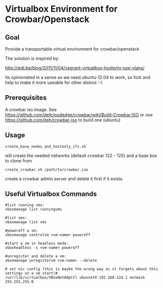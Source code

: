 # Virtualbox Environment for Crowbar/Openstack #

## Goal ##


Provide a transportable virtual environment for crowbar/openstack

The solution is inspired by:

http://jedi.be/blog/2011/11/04/vagrant-virtualbox-hostonly-pxe-vlans/ 

Its opinionated in a sense as we need ubuntu-12.04 to work, so fork and help to make it more useable for other distros :-)

## Prerequisites ##

A crowbar iso image. See https://github.com/dellcloudedge/crowbar/wiki/Build-Crowbar.ISO or use https://github.com/iteh/crowbar-iso to build one (ubuntu)

## Usage ##

```
create_base_nodes_and_hostonly_ifs.sh
```

will create the needed networks (default crowbar 122 - 125) and a base box to clone from

```
create_crowbar.sh /path/to/crowbar.iso
```              

create a crowbar admin server and delete it first if it exists.  

## Useful Virtualbox Commands ##

```
#list running vms:
vboxmanage list runningvms

#list vms:
vboxmanage list vms

#poweroff a vm:
vboxmanage controlvm <vm-name> poweroff

#start a vm in headless mode:
vboxheadless -s <vm-name> poweroff

#unregister and delete a vm:
vboxmanage unregistervm <vm-name> --delete  

# set nic config (this is maybe the wrong way as it forgets about this settings on a vm start)#
/usr/lib/virtualbox/VBoxNetAdpCtl vboxnet0 192.168.124.1 netmask 255.255.255.0

```